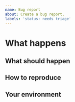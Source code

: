 ```yaml
---
name: Bug report
about: Create a bug report.
labels: 'status: needs triage'
---
```


# What happens



## What should happen



## How to reproduce



## Your environment
